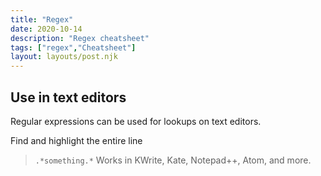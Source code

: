```yaml
---
title: "Regex"
date: 2020-10-14
description: "Regex cheatsheet"
tags: ["regex","Cheatsheet"]
layout: layouts/post.njk
---
```


## Use in text editors
Regular expressions can be used for lookups on text editors.

Find and highlight the entire line
> `.*something.*`
Works in KWrite, Kate, Notepad++, Atom, and more.


